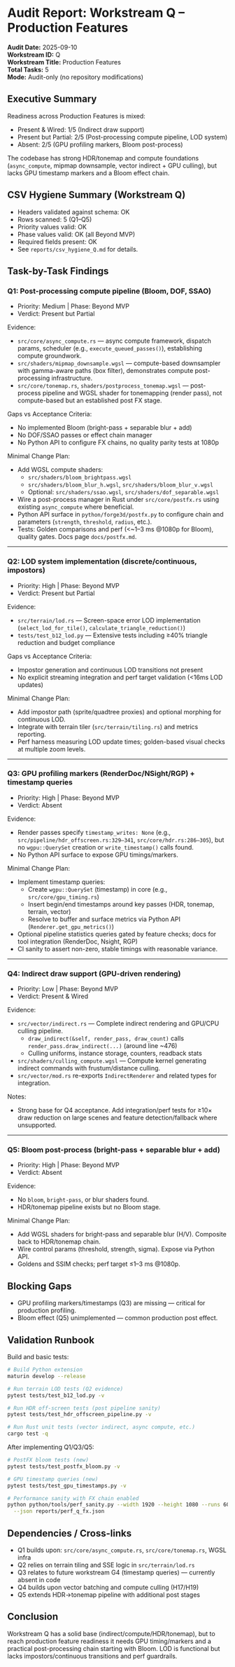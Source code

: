 # Audit Report: Workstream Q – Production Features

**Audit Date:** 2025-09-10  
**Workstream ID:** Q  
**Workstream Title:** Production Features  
**Total Tasks:** 5  
**Mode:** Audit-only (no repository modifications)

## Executive Summary

Readiness across Production Features is mixed:
- Present & Wired: 1/5 (Indirect draw support)
- Present but Partial: 2/5 (Post-processing compute pipeline, LOD system)
- Absent: 2/5 (GPU profiling markers, Bloom post-process)

The codebase has strong HDR/tonemap and compute foundations (`async_compute`, mipmap downsample, vector indirect + GPU culling), but lacks GPU timestamp markers and a Bloom effect chain.

## CSV Hygiene Summary (Workstream Q)

- Headers validated against schema: OK
- Rows scanned: 5 (Q1–Q5)  
- Priority values valid: OK  
- Phase values valid: OK (all Beyond MVP)  
- Required fields present: OK  
- See `reports/csv_hygiene_Q.md` for details.

## Task-by-Task Findings

### Q1: Post-processing compute pipeline (Bloom, DOF, SSAO)
- Priority: Medium | Phase: Beyond MVP
- Verdict: Present but Partial

Evidence:
- `src/core/async_compute.rs` — async compute framework, dispatch params, scheduler (e.g., `execute_queued_passes()`), establishing compute groundwork.
- `src/shaders/mipmap_downsample.wgsl` — compute-based downsampler with gamma-aware paths (box filter), demonstrates compute post-processing infrastructure.
- `src/core/tonemap.rs`, `shaders/postprocess_tonemap.wgsl` — post-process pipeline and WGSL shader for tonemapping (render pass), not compute-based but an established post FX stage.

Gaps vs Acceptance Criteria:
- No implemented Bloom (bright-pass + separable blur + add)
- No DOF/SSAO passes or effect chain manager
- No Python API to configure FX chains, no quality parity tests at 1080p

Minimal Change Plan:
- Add WGSL compute shaders:
  - `src/shaders/bloom_brightpass.wgsl`
  - `src/shaders/bloom_blur_h.wgsl`, `src/shaders/bloom_blur_v.wgsl`
  - Optional: `src/shaders/ssao.wgsl`, `src/shaders/dof_separable.wgsl`
- Wire a post-process manager in Rust under `src/core/postfx.rs` using existing `async_compute` where beneficial.
- Python API surface in `python/forge3d/postfx.py` to configure chain and parameters (`strength`, `threshold`, `radius`, etc.).
- Tests: Golden comparisons and perf (<~1–3 ms @1080p for Bloom), quality gates. Docs page `docs/postfx.md`.

---

### Q2: LOD system implementation (discrete/continuous, impostors)
- Priority: High | Phase: Beyond MVP
- Verdict: Present but Partial

Evidence:
- `src/terrain/lod.rs` — Screen-space error LOD implementation (`select_lod_for_tile()`, `calculate_triangle_reduction()`)
- `tests/test_b12_lod.py` — Extensive tests including ≥40% triangle reduction and budget compliance

Gaps vs Acceptance Criteria:
- Impostor generation and continuous LOD transitions not present
- No explicit streaming integration and perf target validation (<16ms LOD updates)

Minimal Change Plan:
- Add impostor path (sprite/quadtree proxies) and optional morphing for continuous LOD.
- Integrate with terrain tiler (`src/terrain/tiling.rs`) and metrics reporting.
- Perf harness measuring LOD update times; golden-based visual checks at multiple zoom levels.

---

### Q3: GPU profiling markers (RenderDoc/NSight/RGP) + timestamp queries
- Priority: High | Phase: Beyond MVP
- Verdict: Absent

Evidence:
- Render passes specify `timestamp_writes: None` (e.g., `src/pipeline/hdr_offscreen.rs:329–341`, `src/core/hdr.rs:286–305`), but no `wgpu::QuerySet` creation or `write_timestamp()` calls found.
- No Python API surface to expose GPU timings/markers.

Minimal Change Plan:
- Implement timestamp queries:
  - Create `wgpu::QuerySet` (timestamp) in core (e.g., `src/core/gpu_timing.rs`)
  - Insert begin/end timestamps around key passes (HDR, tonemap, terrain, vector)
  - Resolve to buffer and surface metrics via Python API (`Renderer.get_gpu_metrics()`)
- Optional pipeline statistics queries gated by feature checks; docs for tool integration (RenderDoc, Nsight, RGP)
- CI sanity to assert non-zero, stable timings with reasonable variance.

---

### Q4: Indirect draw support (GPU-driven rendering)
- Priority: Low | Phase: Beyond MVP
- Verdict: Present & Wired

Evidence:
- `src/vector/indirect.rs` — Complete indirect rendering and GPU/CPU culling pipeline.
  - `draw_indirect(&self, render_pass, draw_count)` calls `render_pass.draw_indirect(...)` (around line ~476)
  - Culling uniforms, instance storage, counters, readback stats
- `src/shaders/culling_compute.wgsl` — Compute kernel generating indirect commands with frustum/distance culling.
- `src/vector/mod.rs` re-exports `IndirectRenderer` and related types for integration.

Notes:
- Strong base for Q4 acceptance. Add integration/perf tests for ≥10× draw reduction on large scenes and feature detection/fallback where unsupported.

---

### Q5: Bloom post-process (bright-pass + separable blur + add)
- Priority: High | Phase: Beyond MVP
- Verdict: Absent

Evidence:
- No `bloom`, `bright-pass`, or blur shaders found.
- HDR/tonemap pipeline exists but no Bloom stage.

Minimal Change Plan:
- Add WGSL shaders for bright-pass and separable blur (H/V). Composite back to HDR/tonemap chain.
- Wire control params (threshold, strength, sigma). Expose via Python API.
- Goldens and SSIM checks; perf target ≤1–3 ms @1080p.

## Blocking Gaps
- GPU profiling markers/timestamps (Q3) are missing — critical for production profiling.
- Bloom effect (Q5) unimplemented — common production post effect.

## Validation Runbook

Build and basic tests:
```bash
# Build Python extension
maturin develop --release

# Run terrain LOD tests (Q2 evidence)
pytest tests/test_b12_lod.py -v

# Run HDR off-screen tests (post pipeline sanity)
pytest tests/test_hdr_offscreen_pipeline.py -v

# Run Rust unit tests (vector indirect, async compute, etc.)
cargo test -q
```

After implementing Q1/Q3/Q5:
```bash
# PostFX bloom tests (new)
pytest tests/test_postfx_bloom.py -v

# GPU timestamp queries (new)
pytest tests/test_gpu_timestamps.py -v

# Performance sanity with FX chain enabled
python python/tools/perf_sanity.py --width 1920 --height 1080 --runs 60 --warmups 5 \
  --json reports/perf_q_fx.json
```

## Dependencies / Cross-links
- Q1 builds upon: `src/core/async_compute.rs`, `src/core/tonemap.rs`, WGSL infra
- Q2 relies on terrain tiling and SSE logic in `src/terrain/lod.rs`
- Q3 relates to future workstream G4 (timestamp queries) — currently absent in code
- Q4 builds upon vector batching and compute culling (H17/H19)
- Q5 extends HDR→tonemap pipeline with additional post stages

## Conclusion
Workstream Q has a solid base (indirect/compute/HDR/tonemap), but to reach production feature readiness it needs GPU timing/markers and a practical post-processing chain starting with Bloom. LOD is functional but lacks impostors/continuous transitions and perf guardrails.
